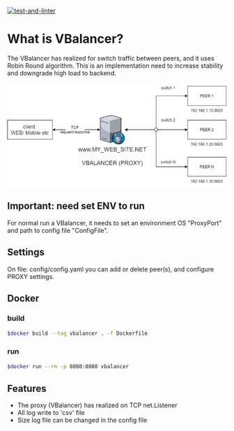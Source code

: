 [![test-and-linter](https://github.com/microup/vbalancer/actions/workflows/main.yml/badge.svg)](https://github.com/microup/vbalancer/actions/workflows/main.yml)

# What is VBalancer?

The VBalancer has realized for switch traffic between peers, and it uses Robin Round algorithm.
This is an implementation need to increase stability and downgrade high load to backend.

![Diagram](assets/vbalancer.png)

## Important: need set ENV to run

For normal run a VBalancer, it needs to set an environment OS "ProxyPort" and path to config file "ConfigFile".

## Settings

On file: config/config.yaml you can add or delete peer(s), and configure PROXY settings.

## Docker

### build

```bash
$docker build --tag vbalancer . -f Dockerfile
```

### run

```bash
$docker run --rm -p 8080:8080 vbalancer
```

## Features

- The proxy (VBalancer) has realized on TCP net.Listener
- All log write to 'csv' file
- Size log file can be changed in the config file
  
